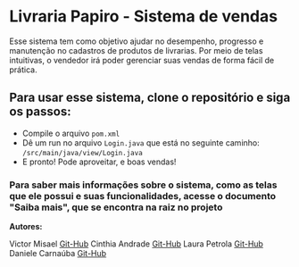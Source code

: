 # Livraria Papiro - Sistema de vendas
Esse sistema tem como objetivo ajudar no desempenho, progresso e manutenção no cadastros de produtos de livrarias. Por meio de telas intuitivas, o vendedor irá poder gerenciar suas vendas de forma fácil de prática.

## Para usar esse sistema, clone o repositório e siga os passos:

- Compile o arquivo `pom.xml`
- Dê um run no arquivo `Login.java` que está no seguinte caminho: `/src/main/java/view/Login.java`
- E pronto! Pode aproveitar, e boas vendas!

### Para saber mais informações sobre o sistema, como as telas que ele possui e suas funcionalidades, acesse o documento "Saiba mais", que se encontra na raiz no projeto






**Autores:**

Victor Misael [Git-Hub](https://github.com/VicMisael)
Cinthia Andrade [Git-Hub](https://github.com/cinthia3301andrad) 
Laura Petrola [Git-Hub](https://github.com/petrolau)
Daniele Carnaúba [Git-Hub](https://github.com/Danielecarn)

